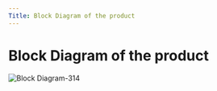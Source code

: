 ```yaml
---
Title: Block Diagram of the product
---
```


# Block Diagram of the product 
![Block Diagram-314](https://github.com/EGR314-Spring2024-Team303/EGR314-Spring2024-Team303.github.io/assets/156623314/6e1d7961-64be-4b4c-a494-9d3021bc0e21)

